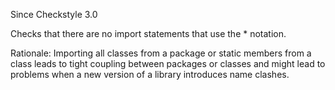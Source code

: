 Since Checkstyle 3.0

Checks that there are no import statements that use the \* notation.

Rationale: Importing all classes from a package or static members from a
class leads to tight coupling between packages or classes and might lead
to problems when a new version of a library introduces name clashes.
